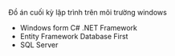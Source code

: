 Đồ án cuối kỳ lập trình trên môi trường windows
- Windows form C# .NET Framework
- Entity Framework Database First
- SQL Server
